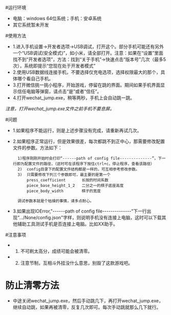 #运行环境
- 电脑：windows 64位系统；手机：安卓系统
- 其它系统暂未开发

#使用方法
- 1.进入手机设置->开发者选项->USB调试，打开这个。部分手机可能还有另外一个“USB调试(安全模式)”，如小米，请全部打开。注意：如果在“设置”里面找不到“开发者选项”，方法：找到“关于手机”->快速点击“版本号”几次（最多5次），系统即提示“您现在处于开发者模式”
- 2.使用USB数据线连接手机，不要选择仅充电选项，选择权限最大的那个，具体哪个看自己手机。
- 3.打开微信挑一挑小程序，开始游戏，停留在跳的界面。期间如果手机界面显示信任电脑等弹窗，请点击“是”或者“信任”。
- 4.打开wechat_jump.exe，稍等两秒，手机上会自动跳一跳。

*注意，打开wechat_jump.exe文件之前手机不要息屏。*

#问题
- 1.如果程序不能运行，则是上述步骤没有完成，请重新再试几次。
- 2.如果程序正常运行，但是效果很差，每次都跳不到正中心，那需要修改配置文件的参数。方法如下：

		1)程序刚刚开始时会打印“------path of config file--------------”，下一行即为配置文件的路径，（这时可在该程序下按住ctrl+c，停止程序，查看该路径）
		2)	config目录下的配置文件结构都是一样的，可互相参考修改参数。
		3)	只需要修改下列三个参数即可，最主要的是第一个
			press_coefficient 		长按的时间系数
			piece_base_height_1_2	二分之一的棋子底座高度
			piece_body_width		棋子的宽度
			
		调试参数本就是个枯燥的事情，请多点耐心。
- 3.如果出现IOError,"------path of config file--------------"下一行出现“.../None/config.json"字样，则说明手机没有连接上电脑，这时可以下载其他辅助工具测试手机是否连接上电脑。比如XX助手。


#注意事项
- 1. 不可刷太高分，成绩可能会被清零。
- 2. 注意节制，互相斗外挂没什么意思，别毁了这款游戏吧。


# 防止清零方法
- 中途关闭wechat_jump.exe，然后手动跳几下，再打开wechat_jump.exe，继续自动跳，如果再被清零，反复几次即可。每次手动跳就那么几下就行。
